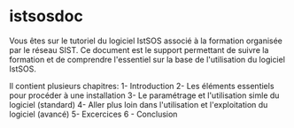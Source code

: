 # istsosdoc
Vous êtes sur le tutoriel du logiciel IstSOS associé à la formation organisée par le réseau SIST.
Ce document est le support permettant de suivre la formation et de comprendre l'essentiel sur la base de l'utilisation du logiciel IstSOS.

Il contient plusieurs chapitres:
1- Introduction
2- Les éléments essentiels pour procéder à une installation
3- Le paramétrage et l'utilisation simle du logiciel (standard)
4- Aller plus loin dans l'utilisation et l'exploitation du logiciel (avancé)
5- Excercices
6 - Conclusion
